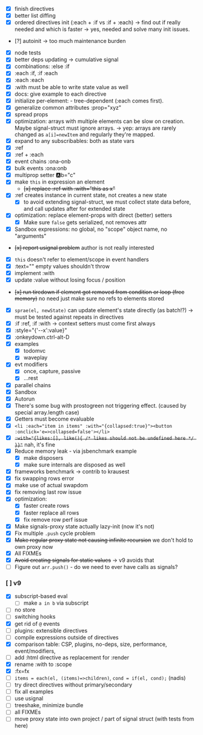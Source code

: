 * [x] finish directives
* [x] better list diffing
* [x] ordered directives init (:each + :if vs :if + :each) -> find out if really needed and which is faster
  -> yes, needed and solve many init issues.
* [?] autoinit -> too much maintenance burden
* [x] node tests
* [x] better deps updating -> cumulative signal
* [x] combinations: :else :if
* [x] :each :if, :if :each
* [x] :each :each
* [x] :with must be able to write state value as well
* [x] docs: give example to each directive
* [x] initialize per-element: <x :each><y :if></y><x> - tree-dependent (:each comes first).
* [x] generalize common attributes :prop="xyz"
* [x] spread props
* [x] optimization: arrays with multiple elements can be slow on creation. Maybe signal-struct must ignore arrays.
  -> yep: arrays are rarely changed as `a[i]=newItem` and regularly they're mapped.
* [x] expand to any subscribables: both as state vars
* [x] :ref
* [x] :ref + :each
* [x] event chains :ona-onb
* [x] bulk events :ona:onb
* [x] multiprop setter :a:b="c"
* [x] make `this` in expression an element
  * ~~[x] replace :ref with :with="this as x"~~
* [x] :ref creates instance in current state, not creates a new state
  * [x] to avoid extending signal-struct, we must collect state data before, and call updates after for extended state
* [x] optimization: replace element-props with direct (better) setters
  * [x] Make sure `false` gets serialized, not removes attr
* [x] Sandbox expressions: no global, no "scope" object name, no "arguments"
* ~~[x] report usignal problem~~ author is not really interested
* [x] `this` doesn't refer to element/scope in event handlers
* [x] :text="" empty values shouldn't throw
* [x] implement :with
* [x] update :value without losing focus / position
* ~~[x] run tiredown if element got removed from condition or loop (free memory)~~ no need just make sure no refs to elements stored
* [x] `sprae(el, newState)` can update element's state directly (as batch!?) -> must be tested against repeats in directives
* [x] :if :ref, :if :with -> context setters must come first always
* [x] :style="{'--x':value}"
* [x] :onkeydown.ctrl-alt-D
* [x] examples
  * [x] todomvc
  * [x] waveplay
* [x] evt modifiers
  * [x] once, capture, passive
  * [x] ...rest
* [x] parallel chains
* [x] Sandbox
* [x] Autorun
* [x] There's some bug with prostogreen not triggering effect. (caused by special array.length case)
* [x] Getters must become evaluable
* [x] `<li :each="item in items" :with="{collapsed:true}"><button :onclick='e=>collapsed=false'></li>`
* [x] ~~`:with="{likes:[], like(){ /* likes should not be undefined here */ }}"`~~ nah, it's fine
* [x] Reduce memory leak - via jsbenchmark example
  * [x] make disposers
  * [x] make sure internals are disposed as well
* [x] frameworks benchmark -> contrib to krausest
* [x] fix swapping rows error
* [x] make use of actual swapdom
* [x] fix removing last row issue
* [x] optimization:
  * [x] faster create rows
  * [x] faster replace all rows
  * [x] fix remove row perf issue
* [x] Make signals-proxy state actually lazy-init (now it's not)
* [x] Fix multiple `.push` cycle problem
* [x] ~~Make regular proxy state not causing infinite recursion~~ we don't hold to own proxy now
* [x] All FIXMEs
* [x] ~~Avoid creating signals for static values~~ -> v9 avoids that
* [ ] Figure out `arr.push()` - do we need to ever have calls as signals?

### [ ] v9

* [x] subscript-based eval
  * [ ] make `a in b` via subscript
* [ ] no store
* [ ] switching hooks
* [x] get rid of `@` events
* [ ] plugins: extensible directives
* [ ] compile expressions outside of directives
* [x] comparison table: CSP, plugins, no-deps, size, performance, event/modifiers,
* [ ] add :html directive as replacement for :render
* [x] rename :with to :scope
* [x] :fx=fx
* [ ] `items = each(el, (items)=>children)`, `cond = if(el, cond);` (nadis)
* [ ] try direct directives without primary/secondary
* [ ] fix all examples
* [ ] use usignal
* [ ] treeshake, minimize bundle
* [ ] all FIXMEs
* [ ] move proxy state into own project / part of signal struct (with tests from here)
